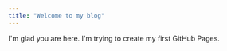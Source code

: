 ```yaml
---
title: "Welcome to my blog"
---
```


I'm glad you are here. I'm trying to create my first GitHub Pages.
